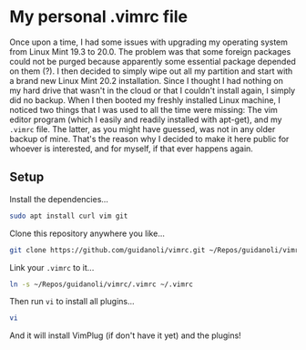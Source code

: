 # My personal .vimrc file

Once upon a time, I had some issues with upgrading my operating system from Linux Mint 19.3 to 20.0.
The problem was that some foreign packages could not be purged because apparently some essential package depended on them (?).
I then decided to simply wipe out all my partition and start with a brand new Linux Mint 20.2 installation.
Since I thought I had nothing on my hard drive that wasn't in the cloud or that I couldn't install again, I simply did no backup.
When I then booted my freshly installed Linux machine, I noticed two things that I was used to all the time were missing:
The vim editor program (which I easily and readily installed with apt-get), and my `.vimrc` file.
The latter, as you might have guessed, was not in any older backup of mine.
That's the reason why I decided to make it here public for whoever is interested, and for myself, if that ever happens again.

## Setup

Install the dependencies...

```sh
sudo apt install curl vim git
```

Clone this repository anywhere you like...

```sh
git clone https://github.com/guidanoli/vimrc.git ~/Repos/guidanoli/vimrc
```

Link your `.vimrc` to it...

```sh
ln -s ~/Repos/guidanoli/vimrc/.vimrc ~/.vimrc
```

Then run `vi` to install all plugins...


```sh
vi
```

And it will install VimPlug (if don't have it yet) and the plugins!
